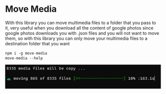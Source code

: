 # Move Media

With this library you can move multimedia files to a folder that you pass to it, very useful when you download all the content of google photos since google photos downloads you with .json files and you will not want to move them, so with this library you can only move your multimedia files to a destination folder that you want

```
npm i -g move-media
move-media --help
```

![process copy](https://github.com/juansebastian2426/move-media/blob/1870443bfde8ba7166f9259fe4786eb34e0d29b4/img-2.png?raw=true)